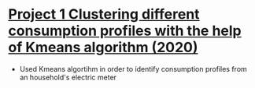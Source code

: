 # [Project 1 Clustering different consumption profiles with the help of Kmeans algorithm (2020)](https://github.com/seydoudia/ml_energy/blob/master/dev_analysis.ipynb)
* Used Kmeans algortihm in order to identify consumption profiles from an household's electric meter

